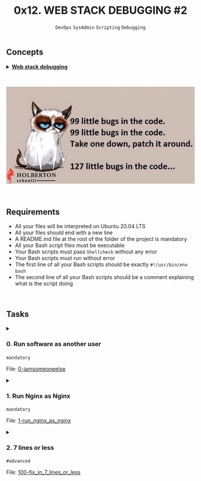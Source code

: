<h1 align="center"><b>0x12. WEB STACK DEBUGGING #2</b></h1>
<div align="center"><code>DevOps</code> <code>SysAdmin</code> <code>Scripting</code> <code>Debugging</code></div>

<br>

## Concepts
<details>
<summary><b><a href="https://intranet.alxswe.com/concepts/68">Web stack debugging</a></b></summary><br>


<br><p align="center">※※※※※※※※※※※※</p><br>
</details>


<!-- <br>

## Background Context -->

<br><div><img src="https://github.com/codenvibes/alx-system_engineering-devops/blob/master/0x12-web_stack_debugging_2/images/99littlebugsinthecode-holberton.jpg"></div>

<br>

## Requirements
- All your files will be interpreted on Ubuntu 20.04 LTS
- All your files should end with a new line
- A README.md file at the root of the folder of the project is mandatory
- All your Bash script files must be executable
- Your Bash scripts must pass `Shellcheck` without any error
- Your Bash scripts must run without error
- The first line of all your Bash scripts should be exactly `#!/usr/bin/env bash`
- The second line of all your Bash scripts should be a comment explaining what is the script doing

<!-- ## More Info -->

<br>

## Tasks
<details>
<summary>

### 0. Run software as another user
`mandatory`

File: [0-iamsomeoneelse]()
</summary>

<div><img src="https://github.com/codenvibes/alx-system_engineering-devops/blob/master/0x12-web_stack_debugging_2/images/eaeff07a715ff880b1ceb8e863a1d141a74a7f85.png"></div><br>

The user `root` is, on Linux, the “superuser”. It can do anything it wants, that’s a good and bad thing. A good practice is that one should never be logged in the `root` user, as if you fat finger a command and for example run `rm -rf /`, there is no comeback. That’s why it is preferable to run as a privileged user, meaning that the user also has the ability to perform tasks that the `root` user can do, just need to use a specific command that you need to discover.

For the containers that you are given in this project as well as the checker, everything is run under the `root` user, which has the ability to run anything as another user.

Requirements:

write a Bash script that accepts one argument
the script should run the whoami command under the user passed as an argument
make sure to try your script by passing different users
Example:

root@ubuntu:~# whoami
root
root@ubuntu:~# ./0-iamsomeoneelse www-data
www-data
root@ubuntu:~# whoami
root
root@ubuntu:~#
</details>

<details>
<summary>

### 1. Run Nginx as Nginx
`mandatory`

File: [1-run_nginx_as_nginx]()
</summary>


</details>

<details>
<summary>

### 2. 7 lines or less
`#advanced`

File: [100-fix_in_7_lines_or_less]()
</summary>


</details>

